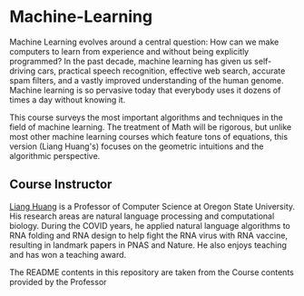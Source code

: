 # Machine-Learning

Machine Learning evolves around a central question: How can we make computers to learn from experience and without being explicitly programmed? In the past decade, machine learning has given us self-driving cars, practical speech recognition, effective web search, accurate spam filters, and a vastly improved understanding of the human genome. Machine learning is so pervasive today that everybody uses it dozens of times a day without knowing it.  
  
This course surveys the most important algorithms and techniques in the field of machine learning. The treatment of Math will be rigorous, but unlike most other machine learning courses which feature tons of equations, this version (Liang Huang's) focuses on the geometric intuitions and the algorithmic perspective.  

## Course Instructor

[Liang Huang](https://web.engr.oregonstate.edu/~huanlian/) is a Professor of Computer Science at Oregon State University. His research areas are natural language processing and computational biology. During the COVID years, he applied natural language algorithms to RNA folding and RNA design to help fight the RNA virus with RNA vaccine, resulting in landmark papers in PNAS and Nature. He also enjoys teaching and has won a teaching award.

The README contents in this repository are taken from the Course contents provided by the Professor
